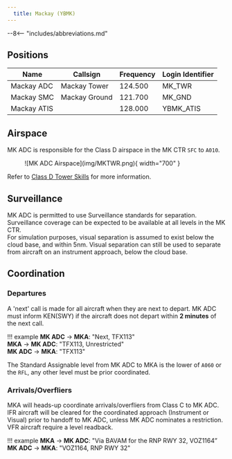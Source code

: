 ```yaml
---
  title: Mackay (YBMK)
---
```


--8<-- "includes/abbreviations.md"

## Positions
| Name | Callsign | Frequency | Login Identifier |
| ---- | -------- | --------- | ---------------- |
| Mackay ADC | Mackay Tower | 124.500 | MK_TWR |
| Mackay SMC | Mackay Ground | 121.700 | MK_GND |
| Mackay ATIS |    | 128.000 | YBMK_ATIS |

## Airspace
MK ADC is responsible for the Class D airspace in the MK CTR `SFC` to `A010`.

<figure markdown>
![MK ADC Airspace](img/MKTWR.png){ width="700" }
</figure>

Refer to [Class D Tower Skills](../../controller-skills/classdtwr) for more information.

## Surveillance
MK ADC is permitted to use Surveillance standards for separation. Surveillance coverage can be expected to be available at all levels in the MK CTR.  
For simulation purposes, visual separation is assumed to exist below the cloud base, and within 5nm. Visual separation can still be used to separate from aircraft on an instrument approach, below the cloud base.
## Coordination
### Departures
A 'next' call is made for all aircraft when they are next to depart. MK ADC must inform KEN(SWY) if the aircraft does not depart within **2 minutes** of the next call.

!!! example
    <span class="hotline">**MK ADC** -> **MKA**</span>: "Next, TFX113"  
    <span class="hotline">**MKA** -> **MK ADC**</span>: "TFX113, Unrestricted"  
    <span class="hotline">**MK ADC** -> **MKA**</span>: "TFX113"

The Standard Assignable level from MK ADC to MKA is the lower of `A060` or the `RFL`, any other level must be prior coordinated.

### Arrivals/Overfliers
MKA will heads-up coordinate arrivals/overfliers from Class C to MK ADC.  
IFR aircraft will be cleared for the coordinated approach (Instrument or Visual) prior to handoff to MK ADC, unless MK ADC nominates a restriction.  
VFR aircraft require a level readback.

!!! example
    <span class="hotline">**MKA** -> **MK ADC**</span>: "Via BAVAM for the RNP RWY 32, VOZ1164”  
    <span class="hotline">**MK ADC** -> **MKA**</span>: "VOZ1164, RNP RWY 32"  
